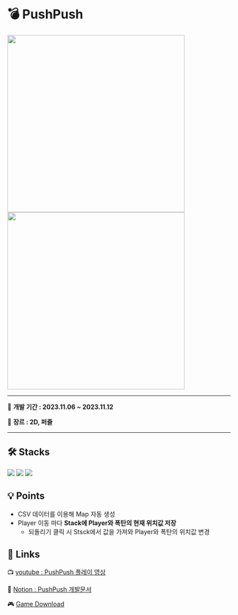 # 💣 PushPush
<div>
 <img width="400" src="https://github.com/LeeYuJoung/PushPush/blob/main/Intro_Image.png">
 <img width="400" src="https://github.com/LeeYuJoung/PushPush/blob/main/InGame_Image.png">
</div>

*** 
📅 **개발 기간 : 2023.11.06 ~ 2023.11.12**
 
📌 **장르 : 2D, 퍼즐**
***

## 🛠 Stacks
![](https://img.shields.io/badge/Android-3DDC84?style=for-the-badge&logo=android&logoColor=white)
![](https://img.shields.io/badge/Unity-100000?style=for-the-badge&logo=unity&logoColor=white) 
![](https://img.shields.io/badge/C%23-239120?style=for-the-badge&logo=c-sharp&logoColor=white)

## 💡 Points
+ CSV 데이터를 이용해 Map 자동 생성
+ Player 이동 마다 **Stack에 Player와 폭탄의 현재 위치값 저장**
  - 되돌리기 클릭 시 Stsck에서 값을 가져와 Player와 폭탄의 위치값 변경

## 🔗 Links
 📺 [youtube : PushPush 플레이 영상](https://youtu.be/vyaC35kTcs4)
 
 📒 [Notion : PushPush 개발문서](https://www.notion.so/Push-Push-fb7477bac71b4221939b9c5b208dd6be)

 🎮 [Game Download](https://drive.google.com/file/d/1o_7P9BoSq5fyahICUF3JEp_4D_hkg6Q5/view?usp=sharing)
